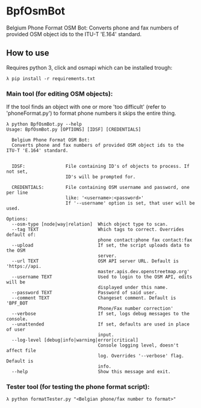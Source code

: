 # BpfOsmBot
Belgium Phone Format OSM Bot:
Converts phone and fax numbers of provided OSM object ids to the ITU-T 'E.164' standard.

## How to use
Requires python 3, click and osmapi which can be installed trough:
```
λ pip install -r requirements.txt
```

### Main tool (for editing OSM objects):

If the tool finds an object with one or more 'too difficult' (refer to 'phoneFormat.py') to format phone numbers it skips the entire thing.

```
λ python BpfOsmBot.py --help
Usage: BpfOsmBot.py [OPTIONS] [IDSF] [CREDENTIALS]

  Belgium Phone Format OSM Bot:
  Converts phone and fax numbers of provided OSM object ids to the ITU-T 'E.164' standard.


  IDSF:               File containing ID's of objects to process. If not set,
                      ID's will be prompted for.

  CREDENTIALS:        File containing OSM username and password, one per line
                      like: '<username>:<password>'
                      If '--username' option is set, that user will be used.

Options:
  --osm-type [node|way|relation]  Which object type to scan.
  --tag TEXT                      Which tags to correct. Overrides default of:
                                  phone contact:phone fax contact:fax
  --upload                        If set, the script uploads data to the OSM
                                  server.
  --url TEXT                      OSM API server URL. Default is 'https://api.
                                  master.apis.dev.openstreetmap.org'
  --username TEXT                 Used to login to the OSM API, edits will be
                                  displayed under this name.
  --password TEXT                 Password of said user.
  --comment TEXT                  Changeset comment. Default is 'BPF_BOT
                                  Phone/Fax number correction'
  --verbose                       If set, logs debug messages to the console.
  --unattended                    If set, defaults are used in place of user
                                  input.
  --log-level [debug|info|warning|error|critical]
                                  Console logging level, doesn't affect file
                                  log. Overrides '--verbose' flag. Default is
                                  info.
  --help                          Show this message and exit.
```

### Tester tool (for testing the phone format script):
```
λ python formatTester.py "<Belgian phone/fax number to format>"
```
